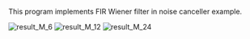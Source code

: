 This program implements FIR Wiener filter in noise canceller example.

![result_M_6](https://user-images.githubusercontent.com/42914736/138964334-c0a30d70-a17d-4115-a664-4e7812ebad49.jpg)
![result_M_12](https://user-images.githubusercontent.com/42914736/138964335-69b369e8-6446-4d18-82ec-98babdf0c8c0.jpg)
![result_M_24](https://user-images.githubusercontent.com/42914736/138964339-b0e839c8-c0de-4395-9eba-32e1f813bcf2.jpg)

